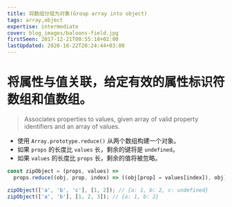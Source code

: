 ```yaml
---
title: 将数组分组为对象(Group array into object)
tags: array,object
expertise: intermediate
cover: blog_images/baloons-field.jpg
firstSeen: 2017-12-21T00:55:18+02:00
lastUpdated: 2020-10-22T20:24:44+03:00
---
```


# 将属性与值关联，给定有效的属性标识符数组和值数组。
> Associates properties to values, given array of valid property identifiers and an array of values.

- 使用 `Array.prototype.reduce()` 从两个数组构建一个对象。
- 如果 `props` 的长度比 `values` 长，剩余的键将是 `undefined`。
- 如果 `values` 的长度比 `props` 长，剩余的值将被忽略。

```js
const zipObject = (props, values) =>
  props.reduce((obj, prop, index) => ((obj[prop] = values[index]), obj), {});
```

```js
zipObject(['a', 'b', 'c'], [1, 2]); // {a: 1, b: 2, c: undefined}
zipObject(['a', 'b'], [1, 2, 3]); // {a: 1, b: 2}
```
